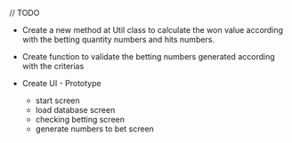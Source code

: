 // TODO

- Create a new method at Util class to calculate the won value according with the betting quantity numbers and hits numbers.

- Create function to validate the betting numbers generated according with the criterias 

- Create UI - Prototype
	- start screen 
	- load database screen
	- checking betting screen
	- generate numbers to bet screen 
	

